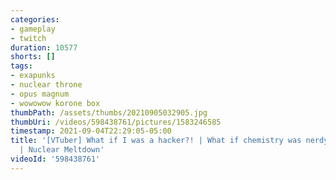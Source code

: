 ```yaml
---
categories:
- gameplay
- twitch
duration: 10577
shorts: []
tags:
- exapunks
- nuclear throne
- opus magnum
- wowowow korone box
thumbPath: /assets/thumbs/20210905032905.jpg
thumbUri: /videos/598438761/pictures/1583246585
timestamp: 2021-09-04T22:29:05-05:00
title: '[VTuber] What if I was a hacker?! | What if chemistry was nerdy | Wowowow
  | Nuclear Meltdown'
videoId: '598438761'
---
```

